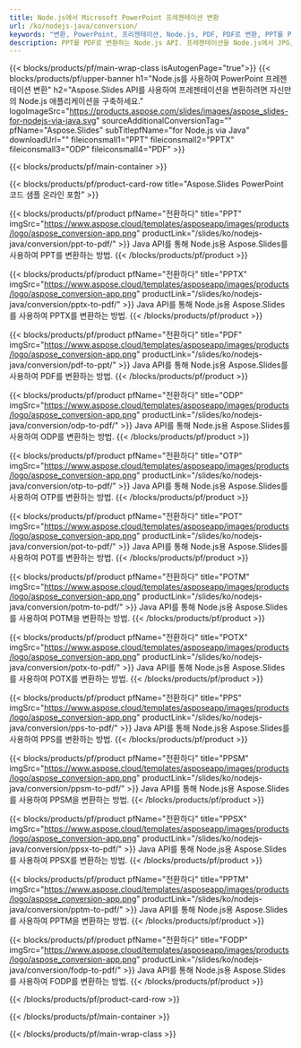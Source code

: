 ```yaml
---
title: Node.js에서 Microsoft PowerPoint 프레젠테이션 변환
url: /ko/nodejs-java/conversion/
keywords: "변환, PowerPoint, 프리젠테이션, Node.js, PDF, PDF로 변환, PPT를 PDF로"
description: PPT를 PDF로 변환하는 Node.js API. 프레젠테이션을 Node.js에서 JPG, PNG 및 기타 형식으로 변환하세요.
---
```



{{< blocks/products/pf/main-wrap-class isAutogenPage="true">}}
{{< blocks/products/pf/upper-banner h1="Node.js를 사용하여 PowerPoint 프레젠테이션 변환" h2="Aspose.Slides API를 사용하여 프레젠테이션을 변환하려면 자신만의 Node.js 애플리케이션을 구축하세요." logoImageSrc="https://products.aspose.com/slides/images/aspose_slides-for-nodejs-via-java.svg" sourceAdditionalConversionTag="" pfName="Aspose.Slides" subTitlepfName="for Node.js via Java" downloadUrl="" fileiconsmall1="PPT" fileiconsmall2="PPTX" fileiconsmall3="ODP" fileiconsmall4="PDF" >}}

{{< blocks/products/pf/main-container >}}

{{< blocks/products/pf/product-card-row title="Aspose.Slides PowerPoint 코드 샘플 온라인 포함" >}}

{{< blocks/products/pf/product pfName="전환하다" title="PPT" imgSrc="https://www.aspose.cloud/templates/asposeapp/images/products/logo/aspose_conversion-app.png" productLink="/slides/ko/nodejs-java/conversion/ppt-to-pdf/" >}}
Java API를 통해 Node.js용 Aspose.Slides를 사용하여 PPT를 변환하는 방법.
{{< /blocks/products/pf/product >}}

{{< blocks/products/pf/product pfName="전환하다" title="PPTX" imgSrc="https://www.aspose.cloud/templates/asposeapp/images/products/logo/aspose_conversion-app.png" productLink="/slides/ko/nodejs-java/conversion/pptx-to-pdf/" >}}
Java API를 통해 Node.js용 Aspose.Slides를 사용하여 PPTX를 변환하는 방법.
{{< /blocks/products/pf/product >}}

{{< blocks/products/pf/product pfName="전환하다" title="PDF" imgSrc="https://www.aspose.cloud/templates/asposeapp/images/products/logo/aspose_conversion-app.png" productLink="/slides/ko/nodejs-java/conversion/pdf-to-ppt/" >}}
Java API를 통해 Node.js용 Aspose.Slides를 사용하여 PDF를 변환하는 방법.
{{< /blocks/products/pf/product >}}

{{< blocks/products/pf/product pfName="전환하다" title="ODP" imgSrc="https://www.aspose.cloud/templates/asposeapp/images/products/logo/aspose_conversion-app.png" productLink="/slides/ko/nodejs-java/conversion/odp-to-pdf/" >}}
Java API를 통해 Node.js용 Aspose.Slides를 사용하여 ODP를 변환하는 방법.
{{< /blocks/products/pf/product >}}

{{< blocks/products/pf/product pfName="전환하다" title="OTP" imgSrc="https://www.aspose.cloud/templates/asposeapp/images/products/logo/aspose_conversion-app.png" productLink="/slides/ko/nodejs-java/conversion/otp-to-pdf/" >}}
Java API를 통해 Node.js용 Aspose.Slides를 사용하여 OTP를 변환하는 방법.
{{< /blocks/products/pf/product >}}

{{< blocks/products/pf/product pfName="전환하다" title="POT" imgSrc="https://www.aspose.cloud/templates/asposeapp/images/products/logo/aspose_conversion-app.png" productLink="/slides/ko/nodejs-java/conversion/pot-to-pdf/" >}}
Java API를 통해 Node.js용 Aspose.Slides를 사용하여 POT를 변환하는 방법.
{{< /blocks/products/pf/product >}}

{{< blocks/products/pf/product pfName="전환하다" title="POTM" imgSrc="https://www.aspose.cloud/templates/asposeapp/images/products/logo/aspose_conversion-app.png" productLink="/slides/ko/nodejs-java/conversion/potm-to-pdf/" >}}
Java API를 통해 Node.js용 Aspose.Slides를 사용하여 POTM을 변환하는 방법.
{{< /blocks/products/pf/product >}}

{{< blocks/products/pf/product pfName="전환하다" title="POTX" imgSrc="https://www.aspose.cloud/templates/asposeapp/images/products/logo/aspose_conversion-app.png" productLink="/slides/ko/nodejs-java/conversion/potx-to-pdf/" >}}
Java API를 통해 Node.js용 Aspose.Slides를 사용하여 POTX를 변환하는 방법.
{{< /blocks/products/pf/product >}}

{{< blocks/products/pf/product pfName="전환하다" title="PPS" imgSrc="https://www.aspose.cloud/templates/asposeapp/images/products/logo/aspose_conversion-app.png" productLink="/slides/ko/nodejs-java/conversion/pps-to-pdf/" >}}
Java API를 통해 Node.js용 Aspose.Slides를 사용하여 PPS를 변환하는 방법.
{{< /blocks/products/pf/product >}}

{{< blocks/products/pf/product pfName="전환하다" title="PPSM" imgSrc="https://www.aspose.cloud/templates/asposeapp/images/products/logo/aspose_conversion-app.png" productLink="/slides/ko/nodejs-java/conversion/ppsm-to-pdf/" >}}
Java API를 통해 Node.js용 Aspose.Slides를 사용하여 PPSM을 변환하는 방법.
{{< /blocks/products/pf/product >}}

{{< blocks/products/pf/product pfName="전환하다" title="PPSX" imgSrc="https://www.aspose.cloud/templates/asposeapp/images/products/logo/aspose_conversion-app.png" productLink="/slides/ko/nodejs-java/conversion/ppsx-to-pdf/" >}}
Java API를 통해 Node.js용 Aspose.Slides를 사용하여 PPSX를 변환하는 방법.
{{< /blocks/products/pf/product >}}

{{< blocks/products/pf/product pfName="전환하다" title="PPTM" imgSrc="https://www.aspose.cloud/templates/asposeapp/images/products/logo/aspose_conversion-app.png" productLink="/slides/ko/nodejs-java/conversion/pptm-to-pdf/" >}}
Java API를 통해 Node.js용 Aspose.Slides를 사용하여 PPTM을 변환하는 방법.
{{< /blocks/products/pf/product >}}

{{< blocks/products/pf/product pfName="전환하다" title="FODP" imgSrc="https://www.aspose.cloud/templates/asposeapp/images/products/logo/aspose_conversion-app.png" productLink="/slides/ko/nodejs-java/conversion/fodp-to-pdf/" >}}
Java API를 통해 Node.js용 Aspose.Slides를 사용하여 FODP를 변환하는 방법.
{{< /blocks/products/pf/product >}}



{{< /blocks/products/pf/product-card-row >}}

{{< /blocks/products/pf/main-container >}}
    
{{< /blocks/products/pf/main-wrap-class >}}
